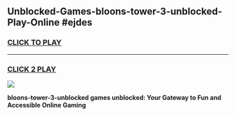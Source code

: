 
## Unblocked-Games-bloons-tower-3-unblocked-Play-Online #ejdes
<h3>
<a href="https://news.freeplayer.one?title=bloons-tower-3-unblocked&ref=3">CLICK TO PLAY</a></h3>
<hr>

<h3>
<a href="https://news.freeplayer.one?title=bloons-tower-3-unblocked&ref=3">CLICK 2 PLAY</a>
  
</h3>

<a href="https://news.freeplayer.one?title=bloons-tower-3-unblocked&ref=3"><img src="https://clearcache.store/games.png"></a>


**bloons-tower-3-unblocked games unblocked: Your Gateway to Fun and Accessible Online Gaming**
